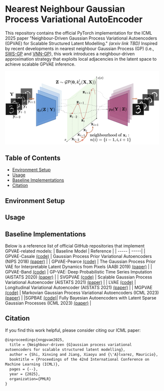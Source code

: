 # Nearest Neighbour Gaussian Process Variational AutoEncoder

This repository contains the official PyTorch implementation for the ICML 2025 paper "Neighbour-Driven Gaussian Process Variational Autoencoders (GPVAE) for Scalable Structured Latent Modelling." *(arxiv link TBD)* Inspired by recent developments in nearest neighbour Gaussian Process (GP) (i.e., [SWS-GP](https://proceedings.mlr.press/v139/tran21a.html) and [VNN-GP](https://proceedings.mlr.press/v162/wu22h.html)), this work introduces a neighbour-driven approximation strategy that exploits local adjacencies in the latent space to achieve scalable GPVAE inference.

<p align="center">
<img src="https://github.com/shixinxing/NNGPVAE-official/blob/main/assets/illustration-github.png" alt="示例图片" width="600">
</p>

## Table of Contents
- [Environment Setup](#environment-setup)
- [Usage](#usage)
- [Baseline Implementations](#baseline-implementations)
- [Citation](#citation)

## Environment Setup

## Usage

## Baseline Implementations

Below is a reference list of official GitHub repositories that implement GPVAE-related models:
| Baseline Model | Reference |
| ----- | -----|
| GPVAE-Casale [(code)](https://github.com/fpcasale/GPPVAE)  | Gaussian Process Prior Variational Autoencoders (NIPS 2018) [(paper)](https://arxiv.org/abs/1810.11738) |
| GPVAE-Pearce [(code)](https://github.com/scrambledpie/GPVAE) | The Gaussian Process Prior VAE for Interpretable Latent Dynamics from Pixels (AABI 2019) [(paper)](https://proceedings.mlr.press/v118/pearce20a.html) |
| GPVAE-Band [(code)](https://github.com/ratschlab/GP-VAE) | GP-VAE: Deep Probabilistic Time Series Imputation (AISTATS 2020) [(paper)](https://arxiv.org/abs/1907.04155) |
| SVGPVAE [(code)](https://github.com/ratschlab/SVGP-VAE) | Scalable Gaussian Process Variational Autoencoder (AISTATS 2021) [(paper)](https://arxiv.org/abs/2010.13472) |
| LVAE [(code)](https://github.com/SidRama/Longitudinal-VAE) | Longitudinal Variational Autoencoder (AISTATS 2021) [(paper)](https://proceedings.mlr.press/v130/ramchandran21b.html) |
| MGPVAE [(code)](https://github.com/harrisonzhu508/MGPVAE?tab=readme-ov-file) | Markovian Gaussian Process Variational Autoencoders (ICML 2023) [(paper)](https://arxiv.org/pdf/2207.05543) |
|SGPBAE [(code)](https://github.com/tranbahien/sgp-bae)| Fully Bayesian Autoencoders with Latent Sparse Gaussian Processes (ICML 2023) [(paper)](https://proceedings.mlr.press/v202/tran23a.html) |


## Citation

If you find this work helpful, please consider citing our ICML paper:

```
@inproceedings{nngpvae2025,
  title = {Neighbour-driven {G}aussian process variational autoencoders for scalable structured latent modelling},
  author = {Shi, Xinxing and Jiang, Xiaoyu and {\'A}lvarez, Mauricio},
  booktitle = {Proceedings of the 42nd International Conference on Machine Learning (ICML)},
  pages = {--},
  year = {2025},
  organization={PMLR}
}
```

